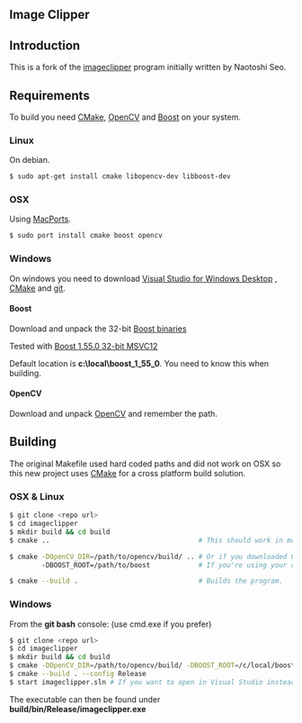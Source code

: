 Image Clipper
-------------

## Introduction

This is a fork of the [imageclipper](https://code.google.com/p/imageclipper/)
program initially written by Naotoshi Seo.

## Requirements

To build you need [CMake](http://www.cmake.org/), [OpenCV](http://opencv.org/) and [Boost](http://www.boost.org/)
on your system.

### Linux

On debian.

```bash
$ sudo apt-get install cmake libopencv-dev libboost-dev
```

### OSX

Using [MacPorts](http://www.macports.org/).

```bash
$ sudo port install cmake boost opencv
```

### Windows

On windows you need to download [Visual Studio for Windows Desktop](http://www.visualstudio.com/)
, [CMake](http://www.cmake.org/cmake/resources/software.html) and [git](http://git-scm.com/).

#### Boost
Download and unpack the 32-bit [Boost binaries](http://www.boost.org/users/download/)

Tested with [Boost 1.55.0 32-bit MSVC12](http://sourceforge.net/projects/boost/files/boost-binaries/1.55.0-build2/)

Default location is **c:\local\boost_1_55_0**. You need to know this when building.

#### OpenCV
Download and unpack [OpenCV](http://opencv.org/downloads.html) and remember the path.

## Building

The original Makefile used hard coded paths and did not work on OSX
so this new project uses [CMake](http://cmake.org/) for a cross platform
build solution.

### OSX & Linux

```bash
$ git clone <repo url>
$ cd imageclipper
$ mkdir build && cd build
$ cmake ..                                     # This should work in most cases.

$ cmake -DOpenCV_DIR=/path/to/opencv/build/ .. # Or if you downloaded OpenCV from http://opencv.org/
        -DBOOST_ROOT=/path/to/boost            # If you're using your own Boost build.

$ cmake --build .                              # Builds the program.
```

### Windows

From the **git bash** console:
(use cmd.exe if you prefer)

```bash
$ git clone <repo url>
$ cd imageclipper
$ mkdir build && cd build
$ cmake -DOpenCV_DIR=/path/to/opencv/build/ -DBOOST_ROOT=/c/local/boost_1_55_0/ ..
$ cmake --build . --config Release 
$ start imageclipper.sln # If you want to open in Visual Studio instead.
```

The executable can then be found under **build/bin/Release/imageclipper.exe**
